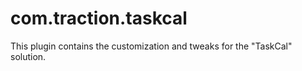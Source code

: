# com.traction.taskcal

This plugin contains the customization and tweaks for the "TaskCal" solution.
